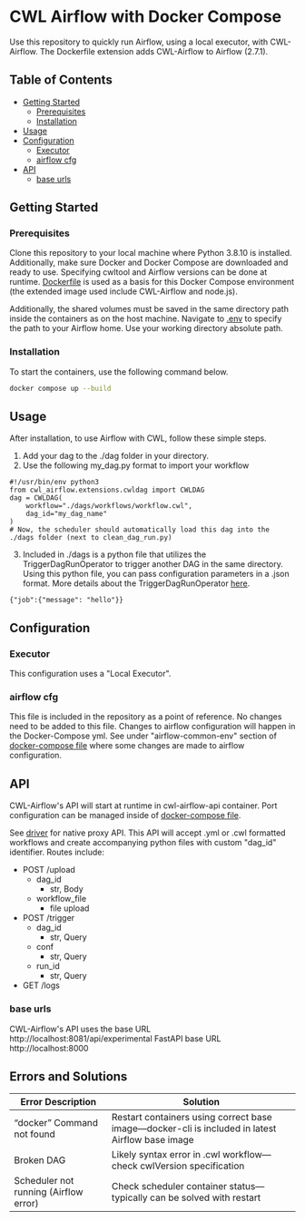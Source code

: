 # CWL Airflow with Docker Compose

Use this repository to quickly run Airflow, using a local executor, with CWL-Airflow. The Dockerfile extension adds CWL-Airflow to Airflow (2.7.1).

## Table of Contents

- [Getting Started](#getting-started)
  - [Prerequisites](#prerequisites)
  - [Installation](#installation)
- [Usage](#usage)
- [Configuration](#configuration)
  - [Executor](#executor)
  - [airflow cfg](#airflow-cfg)
- [API](#API)
  - [base urls](#base-urls)



## Getting Started




### Prerequisites

Clone this repository to your local machine where Python 3.8.10 is installed. Additionally, make sure Docker and Docker Compose are downloaded and ready to use. Specifying cwltool and Airflow versions can be done at runtime. [Dockerfile](./Dockerfile) is used as a basis for this Docker Compose environment (the extended image used include CWL-Airflow and node.js).

Additionally, the shared volumes must be saved in the same directory path inside the containers as on the host machine. Navigate to [.env](./.env) to specify the path to your Airflow home. Use your working directory absolute path.


### Installation

To start the containers, use the following command below.
</pre>
```bash
docker compose up --build
```
</pre>


## Usage

After installation, to use Airflow with CWL, follow these simple steps.
1. Add your dag to the ./dag folder in your directory.
2. Use the following my_dag.py format to import your workflow


  ```
  #!/usr/bin/env python3
  from cwl_airflow.extensions.cwldag import CWLDAG
  dag = CWLDAG(
      workflow="./dags/workflows/workflow.cwl",
      dag_id="my_dag_name"
  )
  # Now, the scheduler should automatically load this dag into the ./dags folder (next to clean_dag_run.py)
  ```


3. Included in ./dags is a python file that utilizes the TriggerDagRunOperator to trigger another DAG in the same directory. Using this python file, you can pass configuration parameters in a .json format. More details about the TriggerDagRunOperator [here](https://airflow.apache.org/docs/apache-airflow/stable/_api/airflow/operators/trigger_dagrun/index.html).
  
  ```
  {"job":{"message": "hello"}}
 ```

## Configuration

### Executor

This configuration uses a "Local Executor".


### airflow cfg

This file is included in the repository as a point of reference. No changes need to be added to this file. Changes to airflow configuration will happen in the Docker-Compose yml. See under "airflow-common-env" section of [docker-compose file](/docker-compose.yaml) where some changes are made to airflow configuration.

## API

CWL-Airflow's API will start at runtime in cwl-airflow-api container. Port configuration can be managed inside of [docker-compose file](/docker-compose.yaml).

See [driver](/driver.py) for native proxy API. This API will accept .yml or .cwl formatted workflows and create accompanying python files with custom "dag_id" identifier. Routes include:

- POST /upload
  - dag_id
    - str, Body
  - workflow_file
    - file upload
- POST /trigger
  - dag_id
    - str, Query
  - conf
    - str, Query
  - run_id
    - str, Query
- GET /logs

### base urls

CWL-Airflow's API uses the base URL http://localhost:8081/api/experimental
FastAPI base URL http://localhost:8000

## Errors and Solutions

| Error Description                                   | Solution                                           |
|-----------------------------------------------------|---------------------------------------------------|
| “docker” Command not found                          | Restart containers using correct base image—docker-cli is included in latest Airflow base image  |
| Broken DAG                                          | Likely syntax error in .cwl workflow—check cwlVersion specification                         |
| Scheduler not running (Airflow error)               | Check scheduler container status—typically can be solved with restart |

